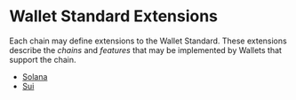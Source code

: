 # Wallet Standard Extensions

Each chain may define extensions to the Wallet Standard. These extensions describe the _chains_ and _features_ that may
be implemented by Wallets that support the chain.

- [Solana](extensions/solana.md)
- [Sui](extensions/sui.md)
